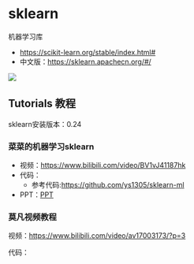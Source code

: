# sklearn

机器学习库

* https://scikit-learn.org/stable/index.html#
* 中文版：https://sklearn.apachecn.org/#/

![](https://img-blog.csdn.net/20181013113947947?watermark/2/text/aHR0cHM6Ly9ibG9nLmNzZG4ubmV0L2Z1cWl1YWk=/font/5a6L5L2T/fontsize/400/fill/I0JBQkFCMA==/dissolve/70)

## Tutorials 教程

sklearn安装版本：0.24

### 菜菜的机器学习sklearn

* 视频：https://www.bilibili.com/video/BV1vJ41187hk
* 代码：
  * 参考代码:https://github.com/ys1305/sklearn-ml
* PPT：[PPT](菜菜的sklearn直播课件)

### 莫凡视频教程

视频：https://www.bilibili.com/video/av17003173/?p=3

代码：
